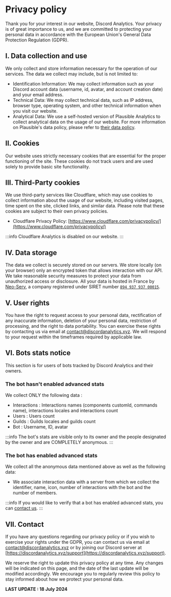 # Privacy policy

Thank you for your interest in our website, Discord Analytics. Your privacy is of great importance to us, and we are committed to protecting your personal data in accordance with the European Union's General Data Protection Regulation (GDPR).



## I. Data collection and use

We only collect and store information necessary for the operation of our services. The data we collect may include, but is not limited to:

* Identification Information: We may collect information such as your Discord account data (username, id, avatar, and account creation date) and your email address.
* Technical Data: We may collect technical data, such as IP address, browser type, operating system, and other technical information when you visit our website.
* Analytical Data: We use a self-hosted version of Plausible Analytics to collect analytical data on the usage of our website. For more information on Plausible's data policy, please refer to [their data policy](https://plausible.io/data-policy).

## II. Cookies

Our website uses strictly necessary cookies that are essential for the proper functioning of the site. These cookies do not track users and are used solely to provide basic site functionality.

## III. Third-Party cookies

We use third-party services like Cloudflare, which may use cookies to collect information about the usage of our website, including visited pages, time spent on the site, clicked links, and similar data. Please note that these cookies are subject to their own privacy policies.

* Cloudflare Privacy Policy: [https://www.cloudflare.com/privacypolicy/](https://www.cloudflare.com/privacypolicy/)

:::info
Cloudflare Analytics is disabled on our website.
:::

## IV. Data storage

The data we collect is securely stored on our servers. We store locally (on your browser) only an encrypted token that allows interaction with our API. We take reasonable security measures to protect your data from unauthorized access or disclosure. All your data is hosted in France by [Neo-Serv](https://neo-serv.fr), a company registered under SIRET number [`894 937 937 00015`](https://www.societe.com/societe/monsieur-thibaut-lulinski-894937937.html).

## V. User rights

You have the right to request access to your personal data, rectification of any inaccurate information, deletion of your personal data, restriction of processing, and the right to data portability. You can exercise these rights by contacting us via email at [contact@discordanalytics.xyz](mailto:contact@discordanalytics.xyz). We will respond to your request within the timeframes required by applicable law.

## VI. Bots stats notice

This section is for users of bots tracked by Discord Analytics and their owners.

### The bot hasn't enabled advanced stats

We collect ONLY the following data :&#x20;

* Interactions : Interactions names (components customId, commands name), interactions locales and interactions count
* Users : Users count
* Guilds : Guilds locales and guilds count
* Bot : Username, ID, avatar

:::info
The bot's stats are visible only to its owner and the people designated by the owner and are COMPLETELY anonymous.
:::

### The bot has enabled advanced stats

We collect all the anonymous data mentioned above as well as the following data:

* We associate interaction data with a server from which we collect the identifier, name, icon, number of interactions with the bot and the number of members.

:::info
If you would like to verify that a bot has enabled advanced stats, you can [contact us](privacy-policy.md#vii.-contact).
:::

## VII. Contact

If you have any questions regarding our privacy policy or if you wish to exercise your rights under the GDPR, you can contact us via email at [contact@discordanalytics.xyz](mailto:contact@discordanalytics.xyz) or by joining our Discord server at [https://discordanalytics.xyz/support](https://discordanalytics.xyz/support).

We reserve the right to update this privacy policy at any time. Any changes will be indicated on this page, and the date of the last update will be modified accordingly. We encourage you to regularly review this policy to stay informed about how we protect your personal data.

**LAST UPDATE : 18 July 2024**
